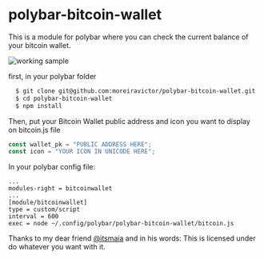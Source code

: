 # polybar-bitcoin-wallet

This is a module for polybar where you can check the current balance of your bitcoin wallet.

![working sample](https://i.imgur.com/HQiOwUR.jpg)

first, in your polybar folder
```bash
  $ git clone git@github.com:moreiravictor/polybar-bitcoin-wallet.git
  $ cd polybar-bitcoin-wallet
  $ npm install
```
Then, put your Bitcoin Wallet public address and icon you want to display on bitcoin.js file  

```javascript
const wallet_pk = "PUBLIC ADDRESS HERE";
const icon = "YOUR ICON IN UNICODE HERE";
```
In your polybar config file:
```
...
modules-right = bitcoinwallet
...
[module/bitcoinwallet]
type = custom/script
interval = 600
exec = node ~/.config/polybar/polybar-bitcoin-wallet/bitcoin.js
```
Thanks to my dear friend [@itsmaia](https://github.com/itsmaia) and in his words:
This is licensed under do whatever you want with it.
